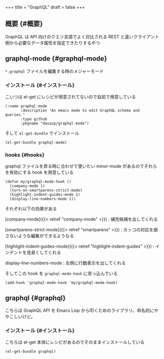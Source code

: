 +++
title = "GraphQL"
draft = false
+++

## 概要 {#概要}

GraphQL は API 向けのクエリ言語でよく対比される REST と違いクライアント側から必要なデータ属性を指定できたりするやつ


## graphql-mode {#graphql-mode}

`*.graphql` ファイルを編集する時のメジャーモード


### インストール {#インストール}

こいつは el-get にレシピが用意されてないので自前で用意している

```emacs-lisp
(:name graphql-mode
       :description "An emacs mode to edit GraphQL schema and queries."
       :type github
       :pkgname "davazp/graphql-mode")
```

そして `el-get-bundle` でインストール

```emacs-lisp
(el-get-bundle graphql-mode)
```


### hooks {#hooks}

graphql ファイルを弄る時に合わせて使いたい minor-mode があるのでそれらを有効にする hook を用意している

```emacs-lisp
(defun my/graphql-mode-hook ()
  (company-mode 1)
  (turn-on-smartparens-strict-mode)
  (highlight-indent-guides-mode 1)
  (display-line-numbers-mode 1))
```

それぞれ以下の効果がある

[company-mode]({{< relref "company-mode" >}})
: 補完候補を出してくれる

[smartparens-strict-mode]({{< relref "smartparens" >}})
: カッコの対応を崩さないような編集ができるようなる

[highlight-indent-guides-mode]({{< relref "highlight-indent-guides" >}})
: インデントを見易くしてくれる

display-line-numbers-mode
: 左側に行数表示を出してくれる

そしてこの hook を `graphql-mode-hook` に突っ込んでいる

```emacs-lisp
(add-hook 'graphql-mode-hook 'my/graphql-mode-hook)
```


## graphql {#graphql}

こちらは GraphQL API を Emacs Lisp から叩くためのライブラリ。命名的にややこしいけど。


### インストール {#インストール}

こちらは el-get 本体にレシピがあるのでそのままインストールしている

```emacs-lisp
(el-get-bundle graphql)
```

